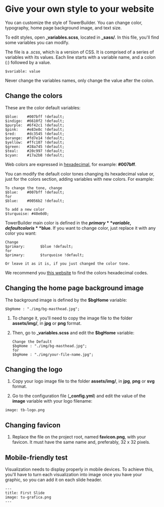 # Give your own style to your website

You can customize the style of TowerBuilder. You can change color, typography, home page background image, and text size.

To edit styles, open  **_variables.scss**, located in **_sass/**. In this file, you'll find some variables you can modify.

The file is a _.scss_, which is a version of CSS. It is comprised of a series of variables with its values. Each line starts with a variable name, and a colon (:) followed by a value.

```
$variable: value
```

Never change the variables names, only change the value after the colon. 
    
## Change the colors

These are the color default variables:
	
```
$blue:    #007bff !default;
$indigo:  #6610f2 !default;
$purple:  #6f42c1 !default;
$pink:    #e83e8c !default;
$red:     #dc3545 !default;
$orange:  #fd7e14 !default;
$yellow:  #ffc107 !default;
$green:   #28a745 !default;
$teal:    #20c997 !default;
$cyan:    #17a2b8 !default;
```

Web colors are expressed in [hexadecimal](https://www.w3schools.com/colors/colors_hexadecimal.asp), for example: **#007bff**.
    
You can modify the default color tones changing its hexadecimal value or, just for the colors section, adding variables with new colors. For example:

```
To change the tone, change
$blue:    #007bff !default;
for
$blue:    #0056b2 !default;

To add a new color
$turquoise: #40e0d0;
```

TowerBuilder main color is defined in the **$primary** variable, default color is **$blue**. If you want to change color, just replace it with any color you want:

```
Change
$primary:       $blue !default;
for
$primary:       $turquoise !default;

Or leave it as it is, if you just changed the color tone.
```

We recommend you [this website](https://www.color-hex.com/) to find the colors hexadecimal codes.


## Changing the home page background image

The background image is defined by the **$bgHome** variable:

```
$bgHome : "./img/bg-masthead.jpg";
```

1. To change it, you'll need to copy the image file to the folder **assets/img/**, in **jpg** or **png** format.
2. Then, go to **_variables.scss** and edit the **$bgHome** variable:

   ```
   Change the Default
   $bgHome : "./img/bg-masthead.jpg";
   for
   $bgHome : "./img/your-file-name.jpg";
   ```

## Changing the logo

1. Copy your logo image file to the folder **assets/img/**, in **jpg**, **png** or **svg** format.

2. Go to the configuration file (**_config.yml**) and edit the value of the **image** variable with your logo filename:

```
image: tb-logo.png
```
## Changing favicon

1. Replace the file on the project root, named **favicon.png**, with your favicon. It must have the same name and, preferably, 32 x 32 pixels.

## Mobile-friendly test

Visualization needs to display properly in mobile devices. To achieve this, you'll have to turn each visualization into image once you have your graphic, so you can add it on each slide header.

```
---
title: First Slide
image: tu-grafica.png
---
```
